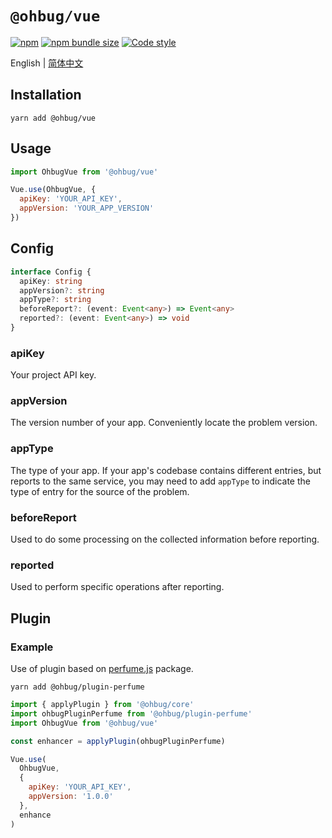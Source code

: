 # `@ohbug/vue`

[![npm](https://img.shields.io/npm/v/@ohbug/vue.svg?style=flat-square)](https://www.npmjs.com/package/@ohbug/vue)
[![npm bundle size](https://img.shields.io/bundlephobia/min/@ohbug/vue?style=flat-square)](https://bundlephobia.com/result?p=@ohbug/vue)
[![Code style](https://img.shields.io/badge/code_style-prettier-ff69b4.svg?style=flat-square)](https://github.com/prettier/prettier)

English | [简体中文](./README-zh_CN.md)

## Installation

```
yarn add @ohbug/vue
```

## Usage

```javascript
import OhbugVue from '@ohbug/vue'

Vue.use(OhbugVue, {
  apiKey: 'YOUR_API_KEY',
  appVersion: 'YOUR_APP_VERSION'
})
```

## Config

```typescript
interface Config {
  apiKey: string
  appVersion?: string
  appType?: string
  beforeReport?: (event: Event<any>) => Event<any>
  reported?: (event: Event<any>) => void
}
```

### apiKey

Your project API key.

### appVersion

The version number of your app. Conveniently locate the problem version.

### appType

The type of your app. If your app's codebase contains different entries, but reports to the same service, you may need to add `appType` to indicate the type of entry for the source of the problem.

### beforeReport

Used to do some processing on the collected information before reporting.

### reported

Used to perform specific operations after reporting.

## Plugin

### Example

Use of plugin based on [perfume.js](https://github.com/Zizzamia/perfume.js) package.

```
yarn add @ohbug/plugin-perfume
```

```jsx
import { applyPlugin } from '@ohbug/core'
import ohbugPluginPerfume from '@ohbug/plugin-perfume'
import OhbugVue from '@ohbug/vue'

const enhancer = applyPlugin(ohbugPluginPerfume)

Vue.use(
  OhbugVue,
  {
    apiKey: 'YOUR_API_KEY',
    appVersion: '1.0.0'
  },
  enhance
)
```
